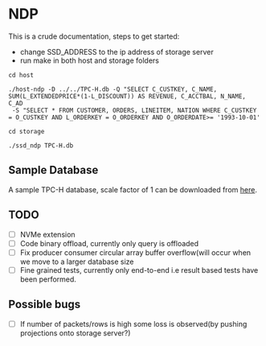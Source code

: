 # NDP

This is a crude documentation, steps to get started:
- change SSD_ADDRESS to the ip address of storage server
- run make in both host and storage folders

```
cd host

./host-ndp -D ../../TPC-H.db -Q "SELECT C_CUSTKEY, C_NAME, SUM(L_EXTENDEDPRICE*(1-L_DISCOUNT)) AS REVENUE, C_ACCTBAL, N_NAME, C_AD
 -S "SELECT * FROM CUSTOMER, ORDERS, LINEITEM, NATION WHERE C_CUSTKEY = O_CUSTKEY AND L_ORDERKEY = O_ORDERKEY AND O_ORDERDATE>= '1993-10-01'
```

```
cd storage

./ssd_ndp TPC-H.db
```

## Sample Database

A sample TPC-H database, scale factor of 1 can be downloaded from [here](https://drive.google.com/file/d/1AkKBnl2OuyouC7PrWDp6-CzjPg57x2ng/view?usp=sharing).

## TODO

- [ ] NVMe extension
- [ ] Code binary offload, currently only query is offloaded
- [ ] Fix producer consumer circular array buffer overflow(will occur when we move to a larger database size
- [ ] Fine grained tests, currently only end-to-end i.e result based tests have been performed.

## Possible bugs

- [ ] If number of packets/rows is high some loss is observed(by pushing projections onto storage server?)
